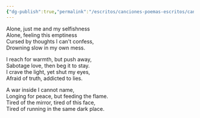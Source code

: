 ```yaml
---
{"dg-publish":true,"permalink":"/escritos/canciones-poemas-escritos/canciones-poemas-escritos/alone/"}
---
```


Alone, just me and my selfishness  
Alone, feeling this emptiness  
Cursed by thoughts I can't confess,  
Drowning slow in my own mess.

I reach for warmth, but push away,  
Sabotage love, then beg it to stay.  
I crave the light, yet shut my eyes,  
Afraid of truth, addicted to lies.

A war inside I cannot name,  
Longing for peace, but feeding the flame.  
Tired of the mirror, tired of this face,  
Tired of running in the same dark place.
